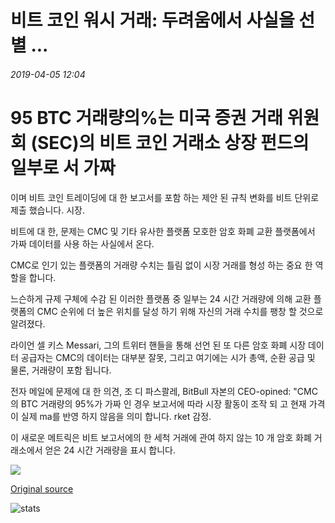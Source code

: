 # 비트 코인 워시 거래: 두려움에서 사실을 선별 ...

###### 2019-04-05 12:04

# 95 BTC 거래량의%는 미국 증권 거래 위원회 (SEC)의 비트 코인 거래소 상장 펀드의 일부로 서 가짜

이며 비트 코인 트레이딩에 대 한 보고서를 포함 하는 제안 된 규칙 변화를 비트 단위로 제출 했습니다. 시장.

비트에 대 한, 문제는 CMC 및 기타 유사한 플랫폼 모호한 암호 화폐 교환 플랫폼에서 가짜 데이터를 사용 하는 사실에서 온다.

CMC로 인기 있는 플랫폼의 거래량 수치는 틀림 없이 시장 거래를 형성 하는 중요 한 역할을 합니다.

느슨하게 규제 구체에 수감 된 이러한 플랫폼 중 일부는 24 시간 거래량에 의해 교환 플랫폼의 CMC 순위에 더 높은 위치를 달성 하기 위해 자신의 거래 수치를 팽창 할 것으로 알려졌다.

라이언 셀 키스 Messari, 그의 트위터 핸들을 통해 선언 된 또 다른 암호 화폐 시장 데이터 공급자는 CMC의 데이터는 대부분 잘못, 그리고 여기에는 시가 총액, 순환 공급 및 물론, 거래량이 포함 됩니다.

전자 메일에 문제에 대 한 의견, 조 디 파스콸레, BitBull 자본의 CEO-opined: "CMC의 BTC 거래량의 95%가 가짜 인 경우 보고서에 따라 시장 활동이 조작 되 고 현재 가격이 실제 ma를 반영 하지 않음을 의미 합니다. rket 감정.

이 새로운 메트릭은 비트 보고서에의 한 세척 거래에 관여 하지 않는 10 개 암호 화폐 거래소에서 얻은 24 시간 거래량을 표시 합니다.

![](https://s3.cointelegraph.com/storage/uploads/view/2f91d6f6028969d01715b45046f16510.png)

[Original source](https://cointelegraph.com/news/bitcoin-wash-trading-sifting-facts-from-fears)

![stats](https://c.statcounter.com/11760860/0/a89fa40b/1/ "stats")